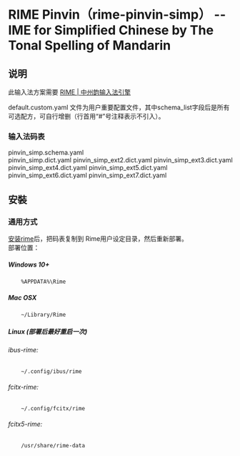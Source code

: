 # RIME Pinvin（rime-pinvin-simp） -- IME for Simplified Chinese by The Tonal Spelling of Mandarin

## 说明
此输入法方案需要 [RIME | 中州韵输入法引擎](https://rime.im/)

default.custom.yaml 文件为用户重要配置文件，其中schema_list字段后是所有可选配方，可自行增删（行首用“#”号注释表示不引入）。

### 输入法码表
pinvin_simp.schema.yaml  
pinvin_simp.dict.yaml
pinvin_simp_ext2.dict.yaml
pinvin_simp_ext3.dict.yaml
pinvin_simp_ext4.dict.yaml
pinvin_simp_ext5.dict.yaml
pinvin_simp_ext6.dict.yaml
pinvin_simp_ext7.dict.yaml

## 安裝
### 通用方式
[安装rime](https://rime.im/)后，把码表复制到 Rime用户设定目录，然后重新部署。  
 部署位置：  
##### Windows 10+
```
    %APPDATA%\Rime
``` 
##### Mac OSX
```
    ~/Library/Rime          
```
##### Linux (部署后最好重启一次)
###### ibus-rime:
```
    ~/.config/ibus/rime
```
###### fcitx-rime:
```
    ~/.config/fcitx/rime
```
###### fcitx5-rime:
```
    /usr/share/rime-data
```
